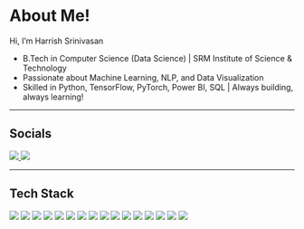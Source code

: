 # About Me!
Hi, I’m Harrish Srinivasan  

- B.Tech in Computer Science (Data Science) | SRM Institute of Science & Technology  
- Passionate about Machine Learning, NLP, and Data Visualization  
- Skilled in Python, TensorFlow, PyTorch, Power BI, SQL | Always building, always learning!  

---

##  Socials  
<p align="left">
  <a href="https://www.linkedin.com/in/harrish-srinivasan-b5baa1a9/">
    <img src="https://img.shields.io/badge/LinkedIn-0A66C2?style=for-the-badge&logo=linkedin&logoColor=white" />
  </a>
  <a href="mailto:harrishsrinivasan68@gmail.com">
    <img src="https://img.shields.io/badge/Gmail-D14836?style=for-the-badge&logo=gmail&logoColor=white" />
  </a>
</p>  

---

 ##  Tech Stack  

<p align="left">
  <!-- Programming -->
  <img src="https://img.shields.io/badge/C++-00599C?style=for-the-badge&logo=c%2B%2B&logoColor=white" />
  <img src="https://img.shields.io/badge/Python-3776AB?style=for-the-badge&logo=python&logoColor=white" />
  <img src="https://img.shields.io/badge/Java-007396?style=for-the-badge&logo=java&logoColor=white" />
  <img src="https://img.shields.io/badge/SQL-4479A1?style=for-the-badge&logo=postgresql&logoColor=white" />

  <!-- ML / Data Science -->
  <img src="https://img.shields.io/badge/TensorFlow-FF6F00?style=for-the-badge&logo=tensorflow&logoColor=white" />
  <img src="https://img.shields.io/badge/PyTorch-EE4C2C?style=for-the-badge&logo=pytorch&logoColor=white" />
  <img src="https://img.shields.io/badge/Pandas-150458?style=for-the-badge&logo=pandas&logoColor=white" />
  <img src="https://img.shields.io/badge/NumPy-013243?style=for-the-badge&logo=numpy&logoColor=white" />
  <img src="https://img.shields.io/badge/Matplotlib-11557c?style=for-the-badge&logo=matplotlib&logoColor=white" />
  <img src="https://img.shields.io/badge/Seaborn-4c72b0?style=for-the-badge&logo=python&logoColor=white" />

  <!-- Natural Language Processing -->
  <img src="https://img.shields.io/badge/NLTK-85C7F2?style=for-the-badge&logo=python&logoColor=black" />
  <img src="https://img.shields.io/badge/SpaCy-09A3D5?style=for-the-badge&logo=spacy&logoColor=white" />

  <!-- Tools -->
  <img src="https://img.shields.io/badge/Power%20BI-F2C811?style=for-the-badge&logo=powerbi&logoColor=black" />
  <img src="https://img.shields.io/badge/Tableau-E97627?style=for-the-badge&logo=tableau&logoColor=white" />
  <img src="https://img.shields.io/badge/Docker-2496ED?style=for-the-badge&logo=docker&logoColor=white" />
  <img src="https://img.shields.io/badge/Microsoft%20Office-D83B01?style=for-the-badge&logo=microsoftoffice&logoColor=white" />


